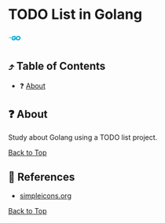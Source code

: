 <!--suppress HtmlUnknownAnchorTarget -->

<h1>TODO List in Golang</h1>

<a href="https://go.dev/" title="Go to Golang website"><img alt="Golang icon" src="./docs/assets/go-color.svg" width="25"/></a>

<h2 id="table-of-contents">⤴️ Table of Contents</h2>

<ul>
  <li>❓ <a href="#about" title="Go to about bookmark">About</a></li>
</ul>

<h2 id="about">❓ About</h2>

Study about Golang using a TODO list project.

<a href="#table-of-contents" title="Go to table of contents">Back to Top</a>

<h2 id="references">📖 References</h2>

<ul>
  <li>
    <a href="https://simpleicons.org/" title="Go to simpleicons.org website">simpleicons.org</a>
  </li>
</ul>

<a href="#table-of-contents" title="Go to table of contents">Back to Top</a>